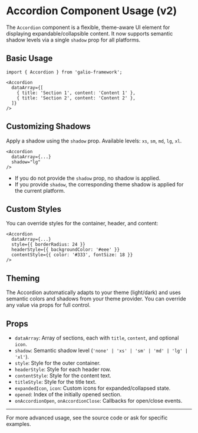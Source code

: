 
# Accordion Component Usage (v2)

The `Accordion` component is a flexible, theme-aware UI element for displaying expandable/collapsible content. It now supports semantic shadow levels via a single `shadow` prop for all platforms.

## Basic Usage

```tsx
import { Accordion } from 'galio-framework';

<Accordion
  dataArray={[
    { title: 'Section 1', content: 'Content 1' },
    { title: 'Section 2', content: 'Content 2' },
  ]}
/>
```

## Customizing Shadows

Apply a shadow using the `shadow` prop. Available levels: `xs`, `sm`, `md`, `lg`, `xl`.

```tsx
<Accordion
  dataArray={...}
  shadow="lg"
/>
```
- If you do not provide the `shadow` prop, no shadow is applied.
- If you provide `shadow`, the corresponding theme shadow is applied for the current platform.

## Custom Styles

You can override styles for the container, header, and content:

```tsx
<Accordion
  dataArray={...}
  style={{ borderRadius: 24 }}
  headerStyle={{ backgroundColor: '#eee' }}
  contentStyle={{ color: '#333', fontSize: 18 }}
/>
```

## Theming

The Accordion automatically adapts to your theme (light/dark) and uses semantic colors and shadows from your theme provider. You can override any value via props for full control.

## Props

- `dataArray`: Array of sections, each with `title`, `content`, and optional `icon`.
- `shadow`: Semantic shadow level (`'none' | 'xs' | 'sm' | 'md' | 'lg' | 'xl'`).
- `style`: Style for the outer container.
- `headerStyle`: Style for each header row.
- `contentStyle`: Style for the content text.
- `titleStyle`: Style for the title text.
- `expandedIcon`, `icon`: Custom icons for expanded/collapsed state.
- `opened`: Index of the initially opened section.
- `onAccordionOpen`, `onAccordionClose`: Callbacks for open/close events.

---
For more advanced usage, see the source code or ask for specific examples.
